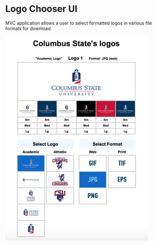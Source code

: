 # Logo Chooser UI
MVC application allows a user to select formatted logos in various file formats for download.

<img width="448" alt="screenshot" src="screenshot.png">
